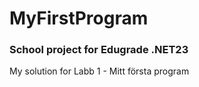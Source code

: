 # MyFirstProgram
### School project for Edugrade .NET23
My solution for Labb 1 - Mitt första program
